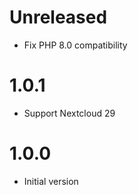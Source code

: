 # Unreleased
- Fix PHP 8.0 compatibility

# 1.0.1
- Support Nextcloud 29

# 1.0.0
- Initial version
